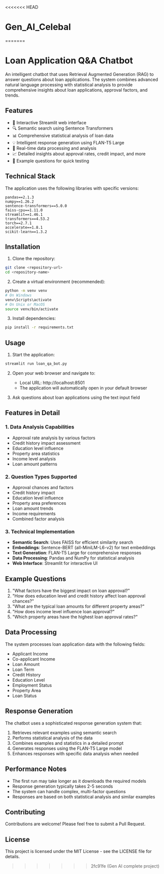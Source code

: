 <<<<<<< HEAD
# Gen_AI_Celebal
=======
# Loan Application Q&A Chatbot

An intelligent chatbot that uses Retrieval Augmented Generation (RAG) to answer questions about loan applications. The system combines advanced natural language processing with statistical analysis to provide comprehensive insights about loan applications, approval factors, and trends.

## Features

- 🤖 Interactive Streamlit web interface
- 🔍 Semantic search using Sentence Transformers
- 📊 Comprehensive statistical analysis of loan data
- 💡 Intelligent response generation using FLAN-T5 Large
- 🚀 Real-time data processing and analysis
- 📈 Detailed insights about approval rates, credit impact, and more
- 💬 Example questions for quick testing

## Technical Stack

The application uses the following libraries with specific versions:

```
pandas==2.1.3
numpy==1.26.2
sentence-transformers==5.0.0
faiss-cpu==1.11.0
streamlit==1.46.1
transformers==4.53.2
torch==2.7.1
accelerate==1.8.1
scikit-learn==1.3.2
```

## Installation

1. Clone the repository:
```bash
git clone <repository-url>
cd <repository-name>
```

2. Create a virtual environment (recommended):
```bash
python -m venv venv
# On Windows
venv\Scripts\activate
# On Unix or MacOS
source venv/bin/activate
```

3. Install dependencies:
```bash
pip install -r requirements.txt
```

## Usage

1. Start the application:
```bash
streamlit run loan_qa_bot.py
```

2. Open your web browser and navigate to:
   - Local URL: http://localhost:8501
   - The application will automatically open in your default browser

3. Ask questions about loan applications using the text input field

## Features in Detail

### 1. Data Analysis Capabilities
- Approval rate analysis by various factors
- Credit history impact assessment
- Education level influence
- Property area statistics
- Income level analysis
- Loan amount patterns

### 2. Question Types Supported
- Approval chances and factors
- Credit history impact
- Education level influence
- Property area preferences
- Loan amount trends
- Income requirements
- Combined factor analysis

### 3. Technical Implementation
- **Semantic Search**: Uses FAISS for efficient similarity search
- **Embeddings**: Sentence-BERT (all-MiniLM-L6-v2) for text embeddings
- **Text Generation**: FLAN-T5 Large for comprehensive responses
- **Data Processing**: Pandas and NumPy for statistical analysis
- **Web Interface**: Streamlit for interactive UI

## Example Questions

1. "What factors have the biggest impact on loan approval?"
2. "How does education level and credit history affect loan approval chances?"
3. "What are the typical loan amounts for different property areas?"
4. "How does income level influence loan approval?"
5. "Which property areas have the highest loan approval rates?"

## Data Processing

The system processes loan application data with the following fields:
- Applicant Income
- Co-applicant Income
- Loan Amount
- Loan Term
- Credit History
- Education Level
- Employment Status
- Property Area
- Loan Status

## Response Generation

The chatbot uses a sophisticated response generation system that:
1. Retrieves relevant examples using semantic search
2. Performs statistical analysis of the data
3. Combines examples and statistics in a detailed prompt
4. Generates responses using the FLAN-T5 Large model
5. Enhances responses with specific data analysis when needed

## Performance Notes

- The first run may take longer as it downloads the required models
- Response generation typically takes 2-5 seconds
- The system can handle complex, multi-factor questions
- Responses are based on both statistical analysis and similar examples

## Contributing

Contributions are welcome! Please feel free to submit a Pull Request.

## License

This project is licensed under the MIT License - see the LICENSE file for details. 
>>>>>>> 2fc91fe (Gen AI complete project)
